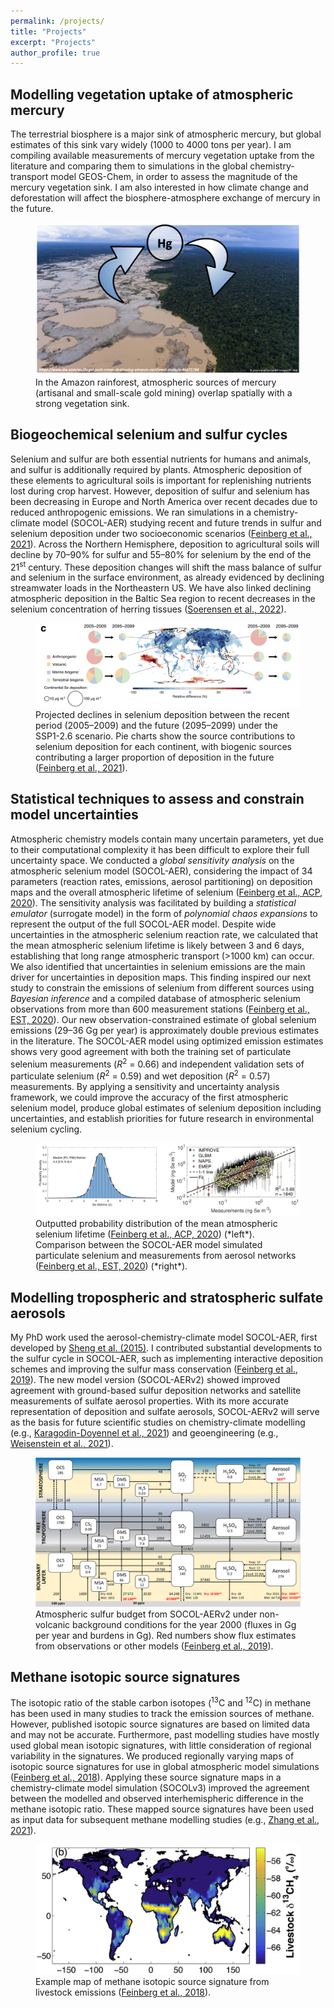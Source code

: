 ```yaml
---
permalink: /projects/
title: "Projects"
excerpt: "Projects"
author_profile: true
---
```


## Modelling vegetation uptake of atmospheric mercury
The terrestrial biosphere is a major sink of atmospheric mercury, but global estimates of this sink vary widely (1000 to 4000 tons per year). I am compiling available measurements of mercury vegetation uptake from the literature and comparing them to simulations in the global chemistry-transport model GEOS-Chem, in order to assess the magnitude of the mercury vegetation sink. I am also interested in how climate change and deforestation will affect the biosphere-atmosphere exchange of mercury in the future.
<figure>
    <img src="/images/mercury_vegetation.png"
         alt="Gold mining sites within the Amazon rainforest">
    <figcaption>In the Amazon rainforest, atmospheric sources of mercury (artisanal and small-scale gold mining) overlap spatially with a strong vegetation sink. </figcaption>
</figure>



## Biogeochemical selenium and sulfur cycles
Selenium and sulfur are both essential nutrients for humans and animals, and sulfur is additionally required by plants. Atmospheric deposition of these elements to agricultural soils is important for replenishing nutrients lost during crop harvest. However, deposition of sulfur and selenium has been decreasing in Europe and North America over recent decades due to reduced anthropogenic emissions. We ran simulations in a chemistry-climate model (SOCOL-AER) studying recent and future trends in sulfur and selenium deposition under two socioeconomic scenarios ([Feinberg et al., 2021](https://doi.org/10.1038/s43247-021-00172-0)). Across the Northern Hemisphere, deposition to agricultural soils will decline by 70–90% for sulfur and 55–80% for selenium by the end of the 21<sup>st</sup> century. These deposition changes will shift the mass balance of sulfur and selenium in the surface environment, as already evidenced by declining streamwater loads in the Northeastern US. We have also linked declining atmospheric deposition in the Baltic Sea region to recent decreases in the selenium concentration of herring tissues ([Soerensen et al., 2022](https://doi.org/10.1039/d1em00418b)).
<figure>
    <img src="/images/img_Se_dep.png"
         alt="Map showing future decline of selenium">
    <figcaption>Projected declines in selenium deposition between the recent period (2005–2009) and the future (2095–2099) under the SSP1-2.6 scenario. Pie charts show the source contributions to selenium deposition for each continent, with biogenic sources contributing a larger proportion of deposition in the future  (<a href="https://doi.org/10.1038/s43247-021-00172-0">Feinberg et al., 2021</a>).</figcaption>
</figure>


## Statistical techniques to assess and constrain model uncertainties
Atmospheric chemistry models contain many uncertain parameters, yet due to their computational complexity it has been difficult to explore their full uncertainty space. We conducted a *global sensitivity analysis* on the atmospheric selenium model (SOCOL-AER), considering the impact of 34 parameters (reaction rates, emissions, aerosol partitioning) on deposition maps and the overall atmospheric lifetime of selenium ([Feinberg et al., ACP, 2020](https://doi.org/10.5194/acp-20-1363-2020)). The sensitivity analysis was facilitated by building a *statistical emulator* (surrogate model) in the form of *polynomial chaos expansions* to represent the output of the full SOCOL-AER model. Despite wide uncertainties in the atmospheric selenium reaction rate, we calculated that the mean atmospheric selenium lifetime is likely between 3 and 6 days, establishing that long range atmospheric transport (>1000 km) can occur. We also identified that uncertainties in selenium emissions are the main driver for uncertainties in deposition maps. This finding inspired our next study to constrain the emissions of selenium from different sources using *Bayesian inference* and a compiled database of atmospheric selenium observations from more than 600 measurement stations ([Feinberg et al., EST, 2020](https://doi.org/10.1021/acs.est.0c01408)). Our new observation-constrained estimate of global selenium emissions (29–36 Gg per year) is approximately double previous estimates in the literature. The SOCOL-AER model using optimized emission estimates shows very good agreement with both the training set of particulate selenium measurements (*R*<sup>2</sup> = 0.66) and independent validation sets of particulate selenium (*R*<sup>2</sup> = 0.59) and wet deposition (*R*<sup>2</sup> = 0.57) measurements. By applying a sensitivity and uncertainty analysis framework, we could improve the accuracy of the first atmospheric selenium model, produce global estimates of selenium deposition including uncertainties, and establish priorities for future research in environmental selenium cycling. 
<figure>
    <img src="/images/combined_stats.png"
         alt="Probability distribution of selenium lifetime and model-measurement comparison">
    <figcaption> Outputted probability distribution of the mean atmospheric selenium lifetime (<a href="https://doi.org/10.5194/acp-20-1363-2020">Feinberg et al., ACP, 2020</a>) (*left*). Comparison between the SOCOL-AER model simulated particulate selenium and measurements from aerosol networks (<a href="https://doi.org/10.1021/acs.est.0c01408">Feinberg et al., EST, 2020</a>) (*right*).</figcaption>
</figure>

## Modelling tropospheric and stratospheric sulfate aerosols
My PhD work used the aerosol-chemistry-climate model SOCOL-AER, first developed by [Sheng et al. (2015)](https://doi.org/10.1002/2014JD021985). I contributed substantial developments to the sulfur cycle in SOCOL-AER, such as implementing interactive deposition schemes and improving the sulfur mass conservation ([Feinberg et al., 2019](https://doi.org/10.5194/gmd-12-3863-2019)). The new model version (SOCOL-AERv2) showed improved agreement with ground-based sulfur deposition networks and satellite measurements of sulfate aerosol properties. With its more accurate representation of deposition and sulfate aerosols, SOCOL-AERv2 will serve as the basis for future scientific studies on chemistry-climate modelling (e.g., [Karagodin-Doyennel et al., 2021](https://doi.org/10.5194/gmd-14-6623-2021)) and geoengineering (e.g., [Weisenstein et al., 2021](https://doi.org/10.5194/acp-2021-569)).
<figure>
    <img src="/images/sulfur_cycle.png"
         alt="Atmospheric sulfur budget">
    <figcaption>Atmospheric sulfur budget from SOCOL-AERv2 under non-volcanic background conditions for the year 2000 (fluxes in Gg per year and burdens in Gg). Red numbers show flux estimates from observations or other models (<a href="https://doi.org/10.5194/gmd-12-3863-2019">Feinberg et al., 2019</a>).</figcaption>
</figure>


## Methane isotopic source signatures
The isotopic ratio of the stable carbon isotopes (<sup>13</sup>C and <sup>12</sup>C) in methane has been used in many studies to track the emission sources of methane. However, published isotopic source signatures are based on limited data and may not be accurate. Furthermore, past modelling studies have mostly used global mean isotopic signatures, with little consideration of regional variability in the signatures. We produced regionally varying maps of isotopic source signatures for use in global atmospheric model simulations ([Feinberg et al., 2018](https://doi.org/10.1016/j.atmosenv.2017.11.037)). Applying these source signature maps in a chemistry-climate model simulation (SOCOLv3) improved the agreement between the modelled and observed interhemispheric difference in the methane isotopic ratio. These mapped source signatures have been used as input data for subsequent methane modelling studies (e.g., [Zhang et al., 2021](https://doi.org/10.1093/nsr/nwab200)).
<figure>
    <img src="/images/methane_signature.png"
         alt="Map of livestock methane isotopic signature">
    <figcaption>Example map of methane isotopic source signature from livestock emissions (<a href="https://doi.org/10.1016/j.atmosenv.2017.11.037">Feinberg et al., 2018</a>).</figcaption>
</figure>
